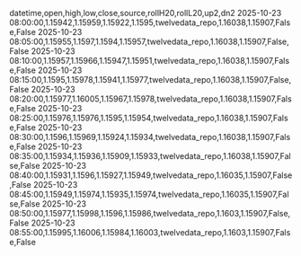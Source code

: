 datetime,open,high,low,close,source,rollH20,rollL20,up2,dn2
2025-10-23 08:00:00,1.15942,1.15959,1.15922,1.1595,twelvedata_repo,1.16038,1.15907,False,False
2025-10-23 08:05:00,1.15955,1.1597,1.1594,1.15957,twelvedata_repo,1.16038,1.15907,False,False
2025-10-23 08:10:00,1.15957,1.15966,1.15947,1.15951,twelvedata_repo,1.16038,1.15907,False,False
2025-10-23 08:15:00,1.1595,1.15978,1.15941,1.15977,twelvedata_repo,1.16038,1.15907,False,False
2025-10-23 08:20:00,1.15977,1.16005,1.15967,1.15978,twelvedata_repo,1.16038,1.15907,False,False
2025-10-23 08:25:00,1.15976,1.15976,1.1595,1.15954,twelvedata_repo,1.16038,1.15907,False,False
2025-10-23 08:30:00,1.1596,1.15969,1.15924,1.15934,twelvedata_repo,1.16038,1.15907,False,False
2025-10-23 08:35:00,1.15934,1.15936,1.15909,1.15933,twelvedata_repo,1.16038,1.15907,False,False
2025-10-23 08:40:00,1.15931,1.1596,1.15927,1.15949,twelvedata_repo,1.16035,1.15907,False,False
2025-10-23 08:45:00,1.15949,1.15974,1.15935,1.15974,twelvedata_repo,1.16035,1.15907,False,False
2025-10-23 08:50:00,1.15977,1.15998,1.1596,1.15986,twelvedata_repo,1.1603,1.15907,False,False
2025-10-23 08:55:00,1.15995,1.16006,1.15984,1.16003,twelvedata_repo,1.1603,1.15907,False,False
